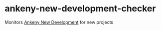 # ankeny-new-development-checker

Monitors [Ankeny New Development](https://www.ankenyiowa.gov/our-city/maps/new-development) for new projects
